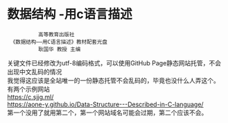 # 数据结构 -用c语言描述
              高等教育出版社 
     《数据结构——用C语言描述》教材配套光盘   
              耿国华 教授 主编     

     
  
关键文件已经修改为utf-8编码格式，可以使用GitHub Page静态网站托管，不会出现中文乱码的情况  
我觉得这应该是全站唯一的一份静态托管不会乱码的，毕竟也没什么人弄这个。  
有两个示例网站  
https://c.sjjg.ml/   
https://aone-y.github.io/Data-Structure---Described-in-C-language/  
第一个没用了就用第二个，第一个网站域名可能会过期，第二个应该不会。
